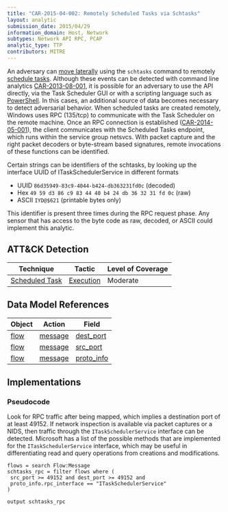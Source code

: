 ```yaml
---
title: "CAR-2015-04-002: Remotely Scheduled Tasks via Schtasks"
layout: analytic
submission_date: 2015/04/29
information_domain: Host, Network
subtypes: Network API RPC, PCAP
analytic_type: TTP
contributors: MITRE
---
```


An adversary can [move laterally](https://attack.mitre.org/tactics/TA0008) using the `schtasks` command to remotely [schedule tasks](https://attack.mitre.org/techniques/T1053). Although these events can be detected with command line analytics [CAR-2013-08-001](https://car.mitre.org/wiki/CAR-2013-08-001), it is possible for an adversary to use the API directly, via the Task Scheduler GUI or with a scripting language such as [PowerShell](https://attack.mitre.org/techniques/T1086). In this cases, an additional source of data becomes necessary to detect adversarial behavior. When scheduled tasks are created remotely, Windows uses RPC (135/tcp) to communicate with the Task Scheduler on the remote machine. Once an RPC connection is established ([CAR-2014-05-001](CAR-2014-05-001)), the client communicates with the Scheduled Tasks endpoint, which runs within the service group netsvcs. With packet capture and the right packet decoders or byte-stream based signatures, remote invocations of these functions can be identified.

Certain strings can be identifiers of the schtasks, by looking up the interface UUID of ITaskSchedulerService in different formats

-   UUID `86d35949-83c9-4044-b424-db363231fd0c` (decoded)
-   Hex `49 59 d3 86 c9 83 44 40 b4 24 db 36 32 31 fd 0c` (raw)
-   ASCII `IYD@$621` (printable bytes only)

This identifier is present three times during the RPC request phase. Any sensor that has access to the byte code as raw, decoded, or ASCII could implement this analytic.

## ATT&CK Detection

|Technique |Tactic |Level of Coverage |
|---|---|---|
|[Scheduled Task](https://attack.mitre.org/techniques/T1053/)|[Execution](https://attack.mitre.org/tactics/TA0002/)|Moderate|

## Data Model References

|Object|Action|Field|
|---|---|---|
|[flow](../data_model/flow) | [message](../data_model/flow#message) | [dest_port](../data_model/flow#dest_port) |
|[flow](../data_model/flow) | [message](../data_model/flow#message) | [src_port](../data_model/flow#src_port) |
|[flow](../data_model/flow) | [message](../data_model/flow#message) | [proto_info](../data_model/flow#proto_info) |


## Implementations

### Pseudocode

Look for RPC traffic after being mapped, which implies a destination port of at least 49152. If network inspection is available via packet captures or a NIDS, then traffic through the `ITaskSchedulerService` interface can be detected. Microsoft has a list of the possible methods that are implemented for the `ITaskSchedulerService` interface, which may be useful in differentiating read and query operations from creations and modifications.

```
flows = search Flow:Message
schtasks_rpc = filter flows where (
 src_port >= 49152 and dest_port >= 49152 and
 proto_info.rpc_interface == "ITaskSchedulerService"
)

output schtasks_rpc
```

